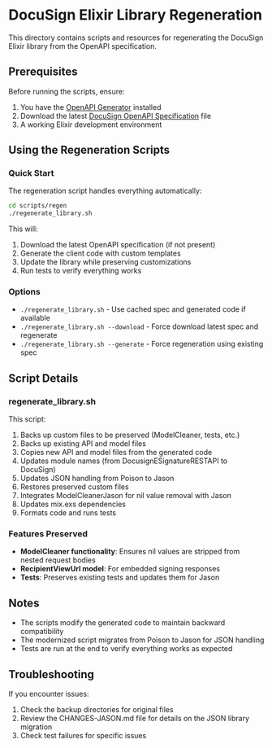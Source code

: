 # DocuSign Elixir Library Regeneration

This directory contains scripts and resources for regenerating the DocuSign Elixir library from the OpenAPI specification.

## Prerequisites

Before running the scripts, ensure:

1. You have the [OpenAPI Generator](https://openapi-generator.tech/docs/installation) installed
2. Download the latest [DocuSign OpenAPI Specification](https://raw.githubusercontent.com/docusign/eSign-OpenAPI-Specification/master/esignature.rest.swagger-v2.1.json) file
3. A working Elixir development environment

## Using the Regeneration Scripts

### Quick Start

The regeneration script handles everything automatically:

```bash
cd scripts/regen
./regenerate_library.sh
```

This will:

1. Download the latest OpenAPI specification (if not present)
2. Generate the client code with custom templates
3. Update the library while preserving customizations
4. Run tests to verify everything works

### Options

- `./regenerate_library.sh` - Use cached spec and generated code if available
- `./regenerate_library.sh --download` - Force download latest spec and regenerate
- `./regenerate_library.sh --generate` - Force regeneration using existing spec

## Script Details

### regenerate_library.sh

This script:

1. Backs up custom files to be preserved (ModelCleaner, tests, etc.)
2. Backs up existing API and model files
3. Copies new API and model files from the generated code
4. Updates module names (from DocusignESignatureRESTAPI to DocuSign)
5. Updates JSON handling from Poison to Jason
6. Restores preserved custom files
7. Integrates ModelCleanerJason for nil value removal with Jason
8. Updates mix.exs dependencies
9. Formats code and runs tests

### Features Preserved

- **ModelCleaner functionality**: Ensures nil values are stripped from nested request bodies
- **RecipientViewUrl model**: For embedded signing responses
- **Tests**: Preserves existing tests and updates them for Jason

## Notes

- The scripts modify the generated code to maintain backward compatibility
- The modernized script migrates from Poison to Jason for JSON handling
- Tests are run at the end to verify everything works as expected

## Troubleshooting

If you encounter issues:

1. Check the backup directories for original files
2. Review the CHANGES-JASON.md file for details on the JSON library migration
3. Check test failures for specific issues
